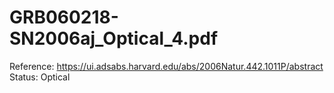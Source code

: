 # GRB060218-SN2006aj_Optical_4.pdf

Reference: https://ui.adsabs.harvard.edu/abs/2006Natur.442.1011P/abstract
Status: Optical